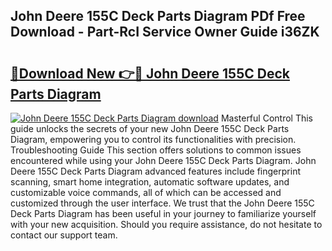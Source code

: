 ## John Deere 155C Deck Parts Diagram PDf Free Download - Part-RcI Service Owner Guide i36ZK

# <h2><a href="http://dfqd3v6.blite.top/?on=John+Deere+155C+Deck+Parts+Diagram">🔗Download New 👉🔴 John Deere 155C Deck Parts Diagram</a></h2>

[![John Deere 155C Deck Parts Diagram download](https://i.imgur.com/lujVjoI.png)](http://dfqd3v6.blite.top/?on=John+Deere+155C+Deck+Parts+Diagram)
Masterful Control This guide unlocks the secrets of your new John Deere 155C Deck Parts Diagram, empowering you to control its functionalities with precision. Troubleshooting Guide This section offers solutions to common issues encountered while using your John Deere 155C Deck Parts Diagram. John Deere 155C Deck Parts Diagram advanced features include fingerprint scanning, smart home integration, automatic software updates, and customizable voice commands, all of which can be accessed and customized through the user interface. We trust that the John Deere 155C Deck Parts Diagram has been useful in your journey to familiarize yourself with your new acquisition. Should you require assistance, do not hesitate to contact our support team.
